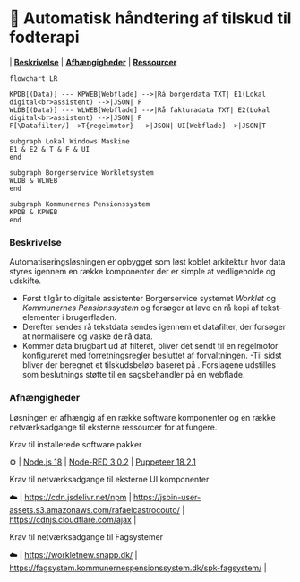 # 👣 Automatisk håndtering af tilskud til fodterapi

| [**Beskrivelse**](#beskrivelse) | [**Afhængigheder**](#afh%C3%A6ngigheder) | [**Ressourcer**](#Ressourcer)

```mermaid
flowchart LR

KPDB[(Data)] --- KPWEB[Webflade] -->|Rå borgerdata TXT| E1(Lokal digital<br>assistent) -->|JSON| F
WLDB[(Data)] --- WLWEB[Webflade] -->|Rå fakturadata TXT| E2(Lokal digital<br>assistent) -->|JSON| F
F[\Datafilter/]-->T{regelmotor} -->|JSON| UI[Webflade]-->|JSON|T

subgraph Lokal Windows Maskine
E1 & E2 & T & F & UI
end

subgraph Borgerservice Workletsystem
WLDB & WLWEB
end

subgraph Kommunernes Pensionssystem
KPDB & KPWEB
end
```
### Beskrivelse

Automatiseringsløsningen er opbygget som løst koblet arkitektur hvor data styres igennem en række komponenter der er simple at vedligeholde og udskifte. 

- Først tilgår to digitale assistenter Borgerservice systemet *Worklet* og *Kommunernes Pensionssystem* og forsøger at lave en rå kopi af tekst-elementer i brugerfladen. 
- Derefter sendes rå tekstdata sendes igennem et datafilter, der forsøger at normalisere og vaske de rå data. 
- Kommer data brugbart ud af filteret, bliver det sendt til en regelmotor konfigureret med forretningsregler besluttet af forvaltningen. 
-Til sidst bliver der beregnet et tilskudsbeløb baseret på . Forslagene udstilles som beslutnings støtte til en sagsbehandler på en webflade.

### Afhængigheder
Løsningen er afhængig af en række software komponenter og en række netværksadgange til eksterne ressourcer for at fungere.

Krav til installerede software pakker 

:gear: | [Node.js 18](https://docs.npmjs.com/downloading-and-installing-node-js-and-npm)  |  [Node-RED 3.0.2](https://nodered.org/docs/getting-started/windows)  |   [Puppeteer 18.2.1](https://www.npmjs.com/package/puppeteer/v/18.2.1)

Krav til netværksadgange til eksterne UI komponenter 

:cloud: | https://cdn.jsdelivr.net/npm  |  https://jsbin-user-assets.s3.amazonaws.com/rafaelcastrocouto/  | https://cdnjs.cloudflare.com/ajax  |

Krav til netværksadgange til Fagsystemer

:cloud: | https://workletnew.snapp.dk/  | https://fagsystem.kommunernespensionssystem.dk/spk-fagsystem/ |
